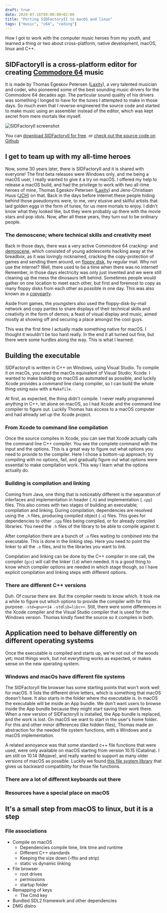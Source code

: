 ```yaml
---
draft: true
date: 2020-07-16T00:00:00+02:00
title: "Porting SIDFactoryII to macOS and linux"
tags: ["music", "c64", "coding"]
---
```


How I got to work with the computer music heroes from my youth, and learned a
thing or two about cross-platform, native development, macOS, linux and C++.

## SIDFactoryII is a cross-platform editor for creating [Commodore 64](/tags/c64) music

It is made by Thomas Egeskov Petersen
([Laxity](https://csdb.dk/scener/?id=677)), a very talented musician and coder,
who pioneered some of the best sounding music drivers for the Commodore 64
decades ago. The particular sound quality of his drivers was something I longed
to have for the tunes I attempted to make in those days. So much even that I
reverse-engineered the source code and started to make music using an assembler
instead of the editor, which was kept secret from mere mortals like myself.

![SIDFactoryII screenshot](https://olivi.chordian.net/wordpress/wp-content/uploads/2020/07/features_sf2_grainy.jpg)

You can [download SIDFactoryII for free](https://olivi.chordian.net/category/sid-factory-ii/).
or [check out the source code on
Github](https://github.com/Chordian/sidfactory2)

## I get to team up with my all-time heroes

Now, some 30 years later, there is SIDFactoryII and it is shared with everyone!
The first beta releases were Windows only, and me being a macOS user, I really
wanted to give it a try on macOS. I offered my help to release a macOS build,
and had the privilege to work with two all-time heroes of mine, Thomas Egeskov
Petersen ([Laxity](https://csdb.dk/scener/?id=677)) and Jens-Christiaan Huus
([JCH](https://csdb.dk/scener/?id=626)) on that. Back in the days before
internet these people hiding behind those pseudonyms were, to me,
very elusive and skilful artists that laid golden eggs in the form of tunes, for
us mere mortals to enjoy. I didn't know what they looked like, but they were
probably up there with the movie stars and pop idols. Now, after all these
years, they turn out to be ordinary people.

### The demoscene; where technical skills and creativity meet

Back in those days, there was a very active Commodore 64 cracking- and
[demoscene](https://en.wikipedia.org/wiki/Demoscene), which consisted of young
adolescents hacking away at the breadbox, as it was lovingly nicknamed, cracking
the copy-protection of games and sending them around, on [floppy
disk](https://en.wikipedia.org/wiki/Floppy_disk), by regular
mail. Why not use the internet? Well, there used to be a time when there was no
internet! Remember, in those days electricity was only just invented and we were
still cleaning up the mess the dinosaurs left behind. Sometimes people would
gather on one location to meet each other, but first and foremost to copy as
many floppy disks from each other as possible in one day. This was also known as
a [copyparty](https://en.wiktionary.org/wiki/copyparty).

Aside from games, the youngsters also used the floppy-disk-by-mail network and
copy parties to share displays of their technical skills and
creativity in the form of demos; a feast of visual display and music, aimed
mostly at showing off and securing a place amongst the cool guys.

This was the first time I actually made something native for macOS. I thought it
wouldn't be too hard really. In the end it all turned out fine, but there were
some hurdles along the way. This is what I learned:

## Building the executable

SIDFactoryII is written in C++ on Windows, using Visual Studio. To compile it on
macOs, you need the macOs equivalent of Visual Studio; Xcode. I wanted to make
building on macOS as automated as possible, and luckily Xcode provides a command
line clang compiler, so I can build the whole thing using `make` with a
`Makefile`.

At first, as expected, the thing didn't compile. I never really programmed
anything in C++, let alone on macOS, so I had Xcode and the command line
compiler to figure out. Luckily Thomas has access to a macOS computer and had
already set up the Xcode project.

### From Xcode to command line compilation

Once the source compiles in Xcode, you can see that Xcode actually calls the
command line C++ compiler. You see the complete command with the input and the
options. This is a great way to figure out what options you need to provide to
the compiler. Here I chose a bottom-up approach; try compiling with no options,
fail, and gradually figure out what options were essential to make compilation
work. This way I learn what the options actually do.

### Building is compilation and linking

Coming from Java, one thing that is noticeably different is the separation of
interfaces and implementation in header (`.h`) and implementation (`.cpp`)
files. This also comes with two stages of building an executable; compilation
and linking. During compilation, dependencies are resolved using the `.h` files,
producing compiled object (`.o`) files. This goes for dependencies to other
`.cpp` files being compiled, or for already compiled libraries. You need the
`.h` files of the library to be able to compile against it.

After compilation there are a bunch of `.o` files waiting to combined into the
executable. This is done in the linking step. Here you need to point the linker
to all the `.o` files, and to the libraries you want to link.

Compilation and linking can be done by the C++ compiler in one call, the
compiler (`gcc`) will call the linker (`ld`) when needed. It is a good thing to
know which compiler options are needed in which stage though, so I have explicit
compilation and linking steps with different options.

### There are different C++ versions

Duh. Of course there are. But the compiler needs to know which. It took me a
while to figure out which options to provide the compiler with for this purpose:
`-std=gnu++14 -stdlib=libc++`. Still, there were some differences in the Xcode
compiler and the Visual Studio compiler that is used for the Windows version.
Thomas kindly fixed the source so it compiles in both.

## Application need to behave differently on different operating systems

Once the executable is compiled and starts up, we're not out of the woods yet;
most things work, but not everything works as expected, or makes sense on the
new operating system.

### Windows and macOs have different file systems

The SIDFactoryII file browser has some starting points that won't work well for
macOS. It lists the different drive letters, which is something that macOS
doesn't have. It also starts in the folder where the executable is. In macOS the
executable will be inside an App bundle. We don't want users to browse inside
the App bundle because they might start saving their work there. When a new
version of SIDFactoryII is installed, the App bundle is replaced, and the work
is lost. On macOS we want to start in the user's home folder. For this and other
minor differences (like hidden files), Thomas made an abstraction for the needed
file system functions, with a Windows and a macOS implementation.

A related annoyance was that some standard c++ file functions that were used,
were only available on macOS starting from version 10.15 (Catalina). I am still
on 10.14 (Mojave), and really wanted to support as many older versions of macOS
as possible. Luckily we found [this file system
library](https://github.com/gulrak/filesystem) that gives us backward
compatibility for those file functions.

### There are a lot of different keyboards out there

### Resources have a special place on macOS

## It's a small step from macOS to linux, but it is a step

### File associations

- Compile on macOS
  - Dependencies compile time, link time and runtime
  - Different C++ standards
  - Keeping the size down (-flto and strip)
  - static vs dynamic linking
- File browser
  - root drives
  - permissions
  - startup folder
- Remapping of keys
  - The Cmd key
- Bundled SDL2 framework and other dependencies
- DMG distro
